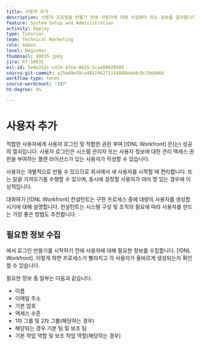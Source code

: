 ```yaml
---
title: 사용자 추가
description: 사용자 프로필을 만들기 전에 사용자에 대해 수집해야 하는 정보를 알아봅니다.
feature: System Setup and Administration
activity: deploy
type: Tutorial
team: Technical Marketing
role: Admin
level: Beginner
thumbnail: 10035.jpeg
jira: KT-10035
exl-id: 5e9e252c-c434-47ea-9b55-5caa09029505
source-git-commit: a25a49e59ca483246271214886ea4dc9c10e8d66
workflow-type: tm+mt
source-wordcount: '197'
ht-degree: 4%

---
```


# 사용자 추가

적합한 사용자에게 사용자 로그인 및 적합한 권한 부여 [!DNL Workfront] 은(는) 성공의 열쇠입니다. 사용자 로그인은 시스템 관리자 또는 사용자 정보에 대한 관리 액세스 권한을 부여하는 플랜 라이선스가 있는 사용자가 작성할 수 있습니다.

사용자는 개별적으로 만들 수 있으므로 회사에서 새 사용자를 시작할 때 편리합니다. 또는 일괄 가져오기를 수행할 수 있으며, 동시에 설정할 사용자가 여러 명 있는 경우에 이상적입니다.

대화하기 [!DNL Workfront] 컨설턴트는 구현 프로세스 중에 대량의 사용자를 생성할 시기에 대해 설명합니다. 컨설턴트는 시스템 구성 및 조직의 필요에 따라 사용자를 만드는 가장 좋은 방법도 추천합니다.

## 필요한 정보 수집

에서 로그인 만들기를 시작하기 전에 사용자에 대해 필요한 정보를 수집합니다. [!DNL Workfront]. 이렇게 하면 프로세스가 빨라지고 각 사용자가 올바르게 생성되는지 확인할 수 있습니다.

필요한 정보 중 일부는 다음과 같습니다.

* 이름
* 이메일 주소
* 기본 암호
* 액세스 수준
* 1차 그룹 및 2차 그룹(해당하는 경우)
* 해당되는 경우 기본 팀 및 보조 팀
* 기본 작업 역할 및 보조 작업 역할(해당하는 경우)
